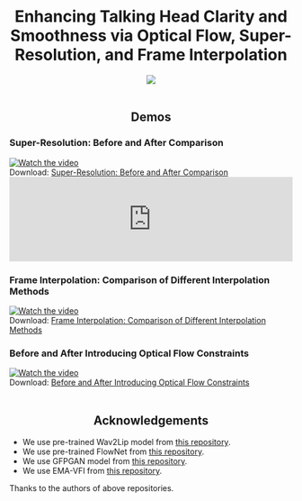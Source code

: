 <div align="center">
  <h1>Enhancing Talking Head Clarity and Smoothness via Optical Flow, Super-Resolution, and Frame Interpolation</h1>
</div>

<div align="center">
  <a href='https://xinming-shu.github.io/Talking-Head-FGE/' target="_blank"><img src='https://img.shields.io/badge/Project-TalkingHead_FGE-green'></a>
</div>
<br>


<div align="center">
  <h2>Demos</h2>
</div>

### Super-Resolution: Before and After Comparison
[![Watch the video](https://img.youtube.com/vi/buddCHhOCRI/0.jpg)](https://www.youtube.com/watch?v=buddCHhOCRI)
<br>
Download: [Super-Resolution: Before and After Comparison](https://github.com/Xinming-Shu/Talking-Head-FGE/raw/main/videos/gfpgan_cmp.mp4)
    <iframe width="100%" src="https://www.youtube.com/embed/buddCHhOCRI" frameborder="0" allow="accelerometer; autoplay; encrypted-media; gyroscope; picture-in-picture" allowfullscreen></iframe>

### Frame Interpolation: Comparison of Different Interpolation Methods
[![Watch the video](https://img.youtube.com/vi/AwW7XIebQZQ/0.jpg)](https://www.youtube.com/watch?v=AwW7XIebQZQ)
<br>
Download: [Frame Interpolation: Comparison of Different Interpolation Methods](https://github.com/Xinming-Shu/Talking-Head-FGE/raw/main/videos/wav2lip_compare_vfi.mp4)

### Before and After Introducing Optical Flow Constraints
[![Watch the video](https://img.youtube.com/vi/6oN1aJwrHQ8/0.jpg)](https://www.youtube.com/watch?v=6oN1aJwrHQ8)
<br>
Download: [Before and After Introducing Optical Flow Constraints](https://github.com/Xinming-Shu/Talking-Head-FGE/raw/main/videos/Obama_ft_sr.mp4)
<br>
<br>

<div align="center">
  <h2>Acknowledgements</h2>
</div>

- We use pre-trained Wav2Lip model from [this repository](https://github.com/Rudrabha/Wav2Lip/tree/master/evaluation).
- We use pre-trained FlowNet from [this repository](https://github.com/NVIDIA/flownet2-pytorch).
- We use GFPGAN model from [this repository](https://github.com/TencentARC/GFPGAN).
- We use EMA-VFI from [this repository](https://github.com/MCG-NJU/EMA-VFI).

Thanks to the authors of above repositories.
